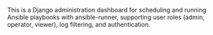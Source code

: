 <!-- .github/copilot-instructions.md -->
<!-- Use this file to provide workspace-specific custom instructions to Copilot. For more details, visit https://code.visualstudio.com/docs/copilot/copilot-customization#_use-a-githubcopilotinstructionsmd-file -->
This is a Django administration dashboard for scheduling and running Ansible playbooks with ansible-runner, supporting user roles (admin, operator, viewer), log filtering, and authentication.
